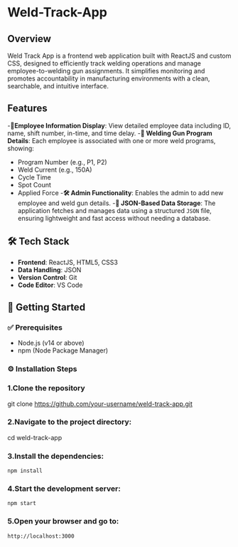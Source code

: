 # Weld-Track-App

## Overview
Weld Track App is a frontend web application built with ReactJS and custom CSS, designed to efficiently track welding operations and manage employee-to-welding gun assignments. It simplifies monitoring and promotes accountability in manufacturing environments with a clean, searchable, and intuitive interface.

## Features
-**👷Employee Information Display**: View detailed employee data including ID, name, shift number, in-time, and time delay.
-**🔧 Welding Gun Program Details**: Each employee is associated with one or more weld programs, showing:
- Program Number (e.g., P1, P2)
- Weld Current (e.g., 150A)
- Cycle Time
- Spot Count
- Applied Force
-**🛠️ Admin Functionality**: Enables the admin to add new employee and weld gun details.
-**📁 JSON-Based Data Storage**: The application fetches and manages data using a structured `JSON` file, ensuring lightweight and fast access without needing a database.

## 🛠️ Tech Stack

- **Frontend**: ReactJS, HTML5, CSS3
- **Data Handling**: JSON
- **Version Control**: Git
- **Code Editor**: VS Code

## 🚀 Getting Started

### ✅ Prerequisites

- Node.js (v14 or above)
- npm (Node Package Manager)

### ⚙️ Installation Steps

### 1.Clone the repository
   git clone https://github.com/your-username/weld-track-app.git
### 2.Navigate to the project directory:
   cd weld-track-app
### 3.Install the dependencies:
    npm install
### 4.Start the development server:
    npm start
### 5.Open your browser and go to:
    http://localhost:3000

